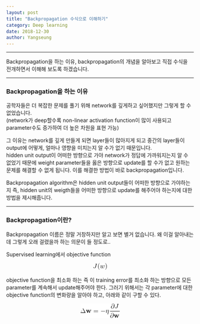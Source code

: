 ```yaml
---
layout: post
title: "Backpropagation 수식으로 이해하기"
category: Deep learning
date: 2018-12-30
author: Yangseung
---
```


<hr>
<p>Backpropagation을 하는 이유, backpropagation의 개념을 알아보고 직접 수식을 전개하면서 이해해 보도록 하겠습니다.
<hr>

<h3>Backpropagation을 하는 이유</h3>
<p>공학자들은 더 복잡한 문제를 풀기 위해 network를 깊게하고 싶어했지만 그렇게 할 수 없었습니다.<br/> (network가 deep할수록 non-linear activation function이 많이 사용되고 parameter수도 증가하여 더 높은 차원을 표현 가능)</p>
<p>그 이유는 network를 깊게 만들게 되면 layer들이 많아지게 되고 중간의 layer들이 output에 어떻게, 얼마나 영향을 미치는지 알 수가 없기 때문입니다. <br/> hidden unit output이 어떠한 방향으로 가야 network가 정답에 가까워지는지 알 수 없었기 때문에 weight parameter들을 옳은 방향으로 update를 할 수가 없고 원하는 문제를 해결할 수 없게 됩니다. 이를 해결한 방법이 바로 backpropagation입니다.
<p>Backpropagation algorithm은 hidden unit output들이 어떠한 방향으로 가야하는지 즉, hidden unit의 weigth들을 어떠한 방향으로 update를 해주어야 하는지에 대한 방법을 제시해줍니다.</p>
<hr>
  
<h3>Backpropagation이란?</h3>
<p>Backpropagation 이름은 정말 거창하지만 알고 보면 별거 없습니다. 왜 이걸 알아내는데 그렇게 오래 걸렸을까 하는 의문이 들 정도로..</p>
Supervised learning에서 objective function <br/>
<p align="center"> <img src="/post_images/1_1.png"></p>
objective function을 최소화 하는 즉 이 training error를 최소화 하는 방향으로 모든 parameter를 계속해서 update해주어야 한다.
그러기 위해서는 각 parameter에 대한 objective function의 변화량을 알아야 하고, 아래와 같이 구할 수 있다.<br/>
<p align="center"><img src="/post_images/1_2.gif"></p>
